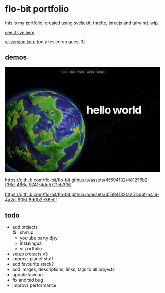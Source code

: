 # flo-bit portfolio

this is my portfolio, created using sveltekit, threlte, threejs and tailwind. wip.

[see it live here](https://flo-bit.github.io/)

[vr version here](https://flo-bit.github.io/vr) (only tested on quest 3)

## demos

![screenshot](screenshot.jpg)

https://github.com/flo-bit/flo-bit.github.io/assets/45694132/481296b2-f36d-466c-9741-4dd5771eb306

https://github.com/flo-bit/flo-bit.github.io/assets/45694132/a251ab6f-a416-4a2d-905f-8dffb2e36e0f



## todo

- add projects
    - [x] shmup
    - youtube party djay
    - instalingua
    - vr portfolio
- setup projects v3
- improve planet stuff
- add favourite stack?
- add images, descriptions, links, tags to all projects
- update favicon
- fix android bug
- improve performance